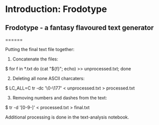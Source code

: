 # Introduction: Frodotype 
##  __Frodotype - a fantasy flavoured text generator__
======





















Putting the final text file together:

1. Concatenate the files:

$ for f in *.txt do (cat "${f}"; echo) >> unprocessed.txt; done

2. Deleting all none ASCII charcaters:

$ LC_ALL=C tr -dc '\0-\177' < unprocessed.txt > processed.txt

3. Removing numbers and dashes from the text:

$ tr -d '[0-9-]' < processed.txt > final.txt

Additional processing is done in the text-analysis notebook.
